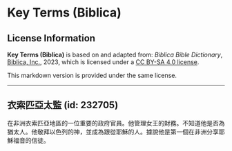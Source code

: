 # Key Terms (Biblica)

## License Information

**Key Terms (Biblica)** is based on and adapted from: _Biblica Bible Dictionary_, [Biblica, Inc.](https://www.biblica.com/), 2023, which is licensed under a [CC BY-SA 4.0 license](https://creativecommons.org/licenses/by-sa/4.0/legalcode.en).

This markdown version is provided under the same license.



--------------------------------

## 衣索匹亞太監 (id: 232705)

在非洲衣索匹亞地區的一位重要的政府官員。他管理女王的財務。不知道他是否為猶太人。他敬拜以色列的神，並成為跟從耶穌的人。據說他是第一個在非洲分享耶穌福音的信徒。


